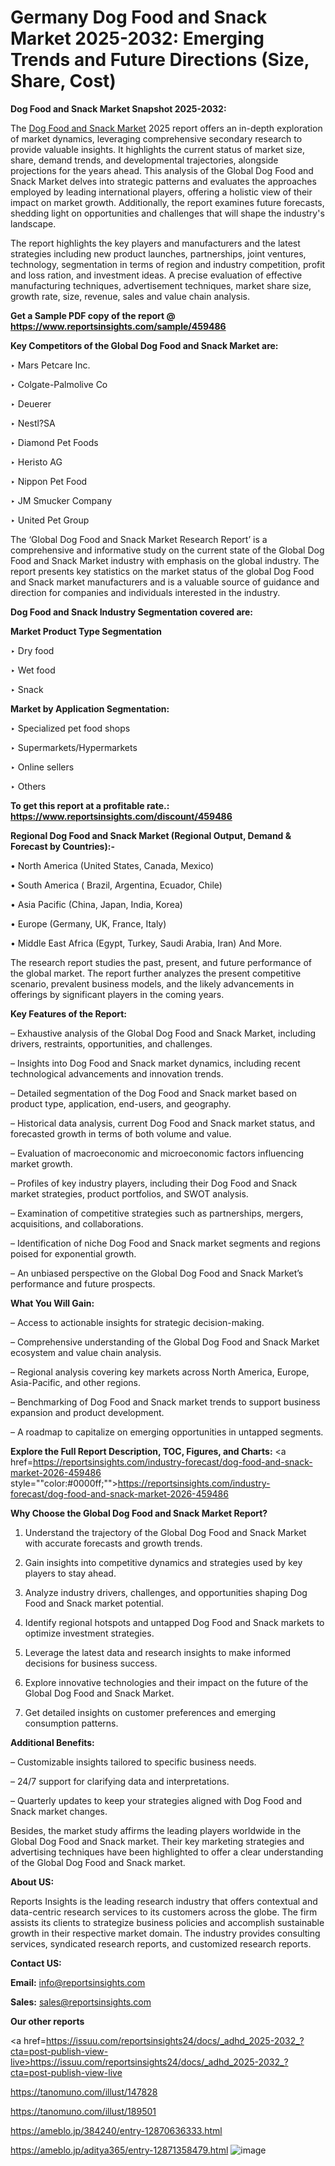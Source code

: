# Germany Dog Food and Snack Market 2025-2032: Emerging Trends and Future Directions (Size, Share, Cost)

<strong>Dog Food and Snack Market Snapshot 2025-2032:</strong>

The <a href=https://www.reportsinsights.com/sample/459486>Dog Food and Snack Market</a> 2025 report offers an in-depth exploration of market dynamics, leveraging comprehensive secondary research to provide valuable insights. It highlights the current status of market size, share, demand trends, and developmental trajectories, alongside projections for the years ahead. This analysis of the Global Dog Food and Snack Market delves into strategic patterns and evaluates the approaches employed by leading international players, offering a holistic view of their impact on market growth. Additionally, the report examines future forecasts, shedding light on opportunities and challenges that will shape the industry's landscape.

The report highlights the key players and manufacturers and the latest strategies including new product launches, partnerships, joint ventures, technology, segmentation in terms of region and industry competition, profit and loss ration, and investment ideas. A precise evaluation of effective manufacturing techniques, advertisement techniques, market share size, growth rate, size, revenue, sales and value chain analysis.

<strong>Get a Sample PDF copy of the report @ <a href=https://www.reportsinsights.com/sample/459486 style=color:#0000ff;>https://www.reportsinsights.com/sample/459486</a></strong>

<strong>Key Competitors of the Global Dog Food and Snack Market are:</strong>

‣ Mars Petcare Inc.

‣ Colgate-Palmolive Co

‣ Deuerer

‣ Nestl?SA

‣ Diamond Pet Foods

‣ Heristo AG

‣ Nippon Pet Food

‣ JM Smucker Company

‣ United Pet Group

The ‘Global Dog Food and Snack Market Research Report’ is a comprehensive and informative study on the current state of the Global Dog Food and Snack Market industry with emphasis on the global industry. The report presents key statistics on the market status of the global Dog Food and Snack market manufacturers and is a valuable source of guidance and direction for companies and individuals interested in the industry.

<strong>Dog Food and Snack Industry Segmentation covered are:</strong>

<strong>Market Product Type Segmentation</strong>

‣ Dry food

‣ Wet food

‣ Snack

<strong>Market by Application Segmentation:</strong>

‣ Specialized pet food shops

‣ Supermarkets/Hypermarkets

‣ Online sellers

‣ Others

<strong>To get this report at a profitable rate.: <a href=https://www.reportsinsights.com/discount/459486 style=color:#0000ff;>https://www.reportsinsights.com/discount/459486</a></strong>

<strong>Regional Dog Food and Snack Market (Regional Output, Demand &amp; Forecast by Countries):-</strong>

• North America (United States, Canada, Mexico)

• South America ( Brazil, Argentina, Ecuador, Chile)

• Asia Pacific (China, Japan, India, Korea)

• Europe (Germany, UK, France, Italy)

• Middle East Africa (Egypt, Turkey, Saudi Arabia, Iran) And More.

The research report studies the past, present, and future performance of the global market. The report further analyzes the present competitive scenario, prevalent business models, and the likely advancements in offerings by significant players in the coming years.

<strong>Key Features of the Report:</strong>

– Exhaustive analysis of the Global Dog Food and Snack Market, including drivers, restraints, opportunities, and challenges.

– Insights into Dog Food and Snack market dynamics, including recent technological advancements and innovation trends.

– Detailed segmentation of the Dog Food and Snack market based on product type, application, end-users, and geography.

– Historical data analysis, current Dog Food and Snack market status, and forecasted growth in terms of both volume and value.

– Evaluation of macroeconomic and microeconomic factors influencing market growth.

– Profiles of key industry players, including their Dog Food and Snack market strategies, product portfolios, and SWOT analysis.

– Examination of competitive strategies such as partnerships, mergers, acquisitions, and collaborations.

– Identification of niche Dog Food and Snack market segments and regions poised for exponential growth.

– An unbiased perspective on the Global Dog Food and Snack Market’s performance and future prospects.

<strong>What You Will Gain:</strong>

– Access to actionable insights for strategic decision-making.

– Comprehensive understanding of the Global Dog Food and Snack Market ecosystem and value chain analysis.

– Regional analysis covering key markets across North America, Europe, Asia-Pacific, and other regions.

– Benchmarking of Dog Food and Snack market trends to support business expansion and product development.

– A roadmap to capitalize on emerging opportunities in untapped segments.

<strong>Explore the Full Report Description, TOC, Figures, and Charts:</strong>
<a href=https://reportsinsights.com/industry-forecast/dog-food-and-snack-market-2026-459486 style=""color:#0000ff;"">https://reportsinsights.com/industry-forecast/dog-food-and-snack-market-2026-459486</a>

<strong>Why Choose the Global Dog Food and Snack Market Report?</strong>

1. Understand the trajectory of the Global Dog Food and Snack Market with accurate forecasts and growth trends.

2. Gain insights into competitive dynamics and strategies used by key players to stay ahead.

3. Analyze industry drivers, challenges, and opportunities shaping Dog Food and Snack market potential.

4. Identify regional hotspots and untapped Dog Food and Snack markets to optimize investment strategies.

5. Leverage the latest data and research insights to make informed decisions for business success.

6. Explore innovative technologies and their impact on the future of the Global Dog Food and Snack Market.

7. Get detailed insights on customer preferences and emerging consumption patterns.

<strong>Additional Benefits:</strong>

– Customizable insights tailored to specific business needs.

– 24/7 support for clarifying data and interpretations.

– Quarterly updates to keep your strategies aligned with Dog Food and Snack market changes.

Besides, the market study affirms the leading players worldwide in the Global Dog Food and Snack market. Their key marketing strategies and advertising techniques have been highlighted to offer a clear understanding of the Global Dog Food and Snack market.

<strong><strong>About US</strong>:</strong>

Reports Insights is the leading research industry that offers contextual and data-centric research services to its customers across the globe. The firm assists its clients to strategize business policies and accomplish sustainable growth in their respective market domain. The industry provides consulting services, syndicated research reports, and customized research reports.

<strong>Contact US:</strong>

<p class=><b>Email:</b> <a href=mailto:info@reportsinsights.com>info@reportsinsights.com</a></p>
<p class=><b>Sales:</b> <a href=mailto:sales@reportsinsights.com>sales@reportsinsights.com</a></p>

<strong>Our other reports</strong>

<a href=https://issuu.com/reportsinsights24/docs/_adhd_2025-2032_?cta=post-publish-view-live>https://issuu.com/reportsinsights24/docs/_adhd_2025-2032_?cta=post-publish-view-live</a>

<a href=https://tanomuno.com/illust/147828>https://tanomuno.com/illust/147828</a>

<a href=https://tanomuno.com/illust/189501>https://tanomuno.com/illust/189501</a>

<a href=https://ameblo.jp/384240/entry-12870636333.html>https://ameblo.jp/384240/entry-12870636333.html</a>

<a href=https://ameblo.jp/aditya365/entry-12871358479.html>https://ameblo.jp/aditya365/entry-12871358479.html</a>
![image](https://github.com/user-attachments/assets/a8bd792b-fa3e-4806-ad62-b9b4041626b3)
